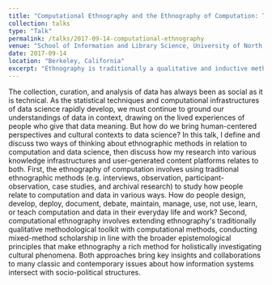 ```yaml
---
title: "Computational Ethnography and the Ethnography of Computation: The Case for Context"
collection: talks
type: "Talk"
permalink: /talks/2017-09-14-computational-ethnography
venue: "School of Information and Library Science, University of North Carolina at Chapel Hill"
date: 2017-09-14
location: "Berkeley, California"
excerpt: "Ethnography is traditionally a qualitative and inductive methodology that is now widely used to holistically investigate people's lived experiences in and across cultures. In this talk, I define and discuss two ways of thinking about the role of ethnographic methods around computation, then discuss how my research relates to both."
---
```

The collection, curation, and analysis of data has always been as social as it is technical. As the statistical techniques and computational infrastructures of data science rapidly develop, we must continue to ground our understandings of data in context, drawing on the lived experiences of people who give that data meaning. But how do we bring human-centered perspectives and cultural contexts to data science? In this talk, I define and discuss two ways of thinking about ethnographic methods in relation to computation and data science, then discuss how my research into various knowledge infrastructures and user-generated content platforms relates to both. First, the ethnography of computation involves using traditional ethnographic methods (e.g. interviews, observation, participant-observation, case studies, and archival research) to study how people relate to computation and data in various ways. How do people design, develop, deploy, document, debate, maintain, manage, use, not use, learn, or teach computation and data in their everyday life and work? Second, computational ethnography involves extending ethnography's traditionally qualitative methodological toolkit with computational methods, conducting mixed-method scholarship in line with the broader epistemological principles that make ethnography a rich method for holistically investigating cultural phenomena. Both approaches bring key insights and collaborations to many classic and contemporary issues about how information systems intersect with socio-political structures.
